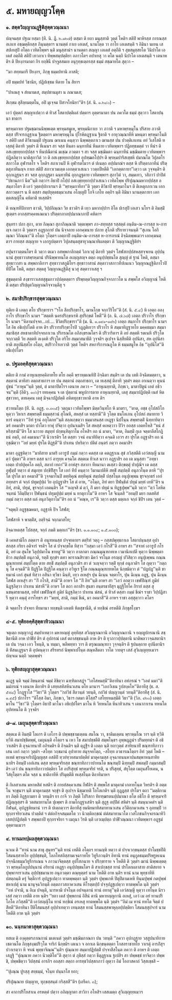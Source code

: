 <h1>๕. มหายญฺญวโคฺค</h1>
<h3>๑. สตฺตวิญฺญาณฎฺฐิติสุตฺตวณฺณนา</h3>
<p> ปญฺจมสฺส  ปฐเม ยสฺมา  (ที. นิ. ฎี. ๒.๑๒๗) ตสฺมา ติ ยถา มนุสฺสาติ วุตฺตํ โหติฯ  สติปิ พาหิรสฺส การณสฺส อเภเท อชฺฌตฺติกสฺส ภินฺนตฺตาฯ นานตฺตํ กาเย เอเตสํ, นานโตฺต วา กาโย เอเตสนฺติ ฯ อิมินา นเยน เสสปเทสุปิ อโตฺถ เวทิตโพฺพฯ นฺติ มนุสฺสานํฯ นานตฺตา สญฺญา เอเตสํ อตฺถีติ ฯ สุขสมุสฺสยโต วินิปาโต เอเตสํ อตฺถีติ  สติปิ เทวภาเว ทิพฺพสมฺปตฺติยา อภาวโตฯ อปาเยสุ วา คโต นตฺถิ นิปาโต เอเตสนฺติ ฯ เตนาห ติฯ ติ ปิยงฺกรมาตา กิร ยกฺขินี ปจฺจูสสมเย อนุรุทฺธเตฺถรสฺส ธมฺมํ สชฺฌายโต สุตฺวา –</p>


<p>
‘‘มา  
สทฺทมกรี ปิยงฺกร, ภิกฺขุ ธมฺมปทานิ ภาสติ;  
  
อปิ ธมฺมปทํ วิชานิย, ปฎิปเชฺชม หิตาย โน สิยาฯ  
</p>
  
<p>
‘‘ปาเณสุ จ สํยมามเส, สมฺปชานมุสา น ภณามเส;  
  
สิเกฺขม สุสีลฺยมตฺตโน, อปิ มุเจฺจม ปิสาจโยนิยา’’ติฯ (สํ. นิ. ๑.๒๔๐) –  
</p>
  
<p>เอวํ ปุตฺตกํ สญฺญาเปตฺวา ตํ ทิวสํ โสตาปตฺติผลํ ปตฺตาฯ อุตฺตรมาตา ปน ภควโต ธมฺมํ สุตฺวาว โสตาปนฺนา ชาตาฯ</p>


<p>พฺรหฺมกาเย ปฐมชฺฌานนิพฺพเตฺต พฺรหฺมสมูเห, พฺรหฺมนิกาเย วา ภวาติ ฯ มหาพฺรหฺมุโน ปริสาย ภวาติ  ตสฺส ปริจารกฎฺฐาเน ฐิตตฺตาฯ มหาพฺรหฺมุโน ปุโรหิตฎฺฐาเน ฐิตาติ ฯ อายุวณฺณาทีหิ มหนฺตา พฺรหฺมาโนติ ฯ สติปิ เตสํ ติวิธานมฺปิ ปฐเมน ฌาเนน คนฺตฺวา นิพฺพตฺตภาเว ฌานสฺส ปน ปวตฺติเภเทน อยํ วิเสโสติ ทเสฺสตุํ ติอาทิ วุตฺตํฯ ติ หีเนนฯ สา จสฺส หีนตา ฉนฺทาทีนํ หีนตาย เวทิตพฺพาฯ ปฎิลทฺธมตฺตํ วา หีนํฯ ติ อสเงฺขฺยยฺยกปฺปสฺส ฯ หีนปณีตานํ มเชฺฌ ภวตฺตา ฯ สา จสฺส มชฺฌิมตา ฉนฺทาทีนํ มชฺฌิมตาย เวทิตพฺพาฯ ปฎิลภิตฺวา นาติสุภาวิตํ วา ติ อสเงฺขฺยยฺยกปฺปสฺส อุปฑฺฒกโปฺปฯ ติ พฺรหฺมปาริสเชฺชหิ ปมาณโต วิปุลตโร สภาวโต อุฬารตโร จ โหติฯ สภาเวนปิ หิ อุฬารตโมวฯ ตํ ปเนตฺถ อปฺปมาณํฯ ตสฺส หิ ปริตฺตาภาทีนํ ปริตฺตสุภาทีนญฺจ กาเย สติปิ สภาวเวมเตฺต เอกตฺตวเสเนว ววตฺถปียตีติ ‘‘เอกตฺตกายา’’เตฺวว เต วุจฺจนฺติฯ ติ อุกฺกเฎฺฐนฯ สา จสฺส อุกฺกฎฺฐตา ฉนฺทาทีนํ อุกฺกฎฺฐตาย เวทิตพฺพาฯ สุภาวิตํ วา, สมฺมเทว, วสิภาวํ ปาปิตํ  ‘‘ปธานภาวํ นีต’’นฺติ กตฺวาฯ อิธาปิ กโปฺป อสเงฺขฺยยฺยกปฺปวเสเนว เวทิตโพฺพ ปริปุณฺณมหากปฺปสฺส อสมฺภวโตฯ ติ เอวํ วุตฺตปฺปกาเรนฯ ติ ‘‘พฺรหฺมกายิกา’’ติ วุตฺตา ติวิธาปิ พฺรหฺมาโนฯ ติ ติเหตุกภาเวน เอกสภาวตฺตาฯ น หิ ตสฺสา สมฺปยุตฺตธมฺมวเสน อโญฺญปิ โกจิ เภโท อตฺถิฯ นฺติ อิมินา นานตฺตกายา เอกตฺตสญฺญิโน คหิตาติ ทเสฺสติฯ</p>


<p>ติ  ทณฺฑทีปิกายฯ  ธาวติ,  วิปฺปกิณฺณา วิย ธาวติฯ ติ เทฺว มหากปฺปาฯ อิโต ปเรสุปิ เอเสว นโยฯ ติ อิมสฺมิํ สุเตฺตฯ  อาภสฺสรคฺคหเณเนว  ปริตฺตาภาอปฺปมาณาภาปิ คหิตาฯ</p>


<p>สุนฺทรา ปภา สุภา, ตาย กิณฺณา สุภากิณฺณาติ วตฺตเพฺพฯ ภา-สทฺทสฺส รสฺสตฺตํ อนฺติม-ณ-การสฺส ห-การญฺจ กตฺวา ติ วุตฺตาฯ อฎฺฐกถายํ ปน นิจฺจลาย เอกคฺฆนาย ปภาย สุโภติ ปริยายวจนนฺติ ‘‘สุเภน โอกิณฺณา วิกิณฺณา’’ติ อโตฺถ วุโตฺตฯ เอตฺถาปิ อนฺติม-ณ-การสฺส ห-การกรณํ อิจฺฉิตพฺพเมวฯ  เอกคฺฆนตฺตาฯ  กายสฺส สญฺญาย จ เอกรูปตฺตาฯ วิปุลสนฺตสุขายุวณฺณาทิผลตฺตา ติ วิญฺญาณฎฺฐิติยํฯ</p>


<p> อปุนราวตฺตนโตฯ ติ วตฺวา ตเมว อสพฺพกาลิกตฺตํ วิภาเวตุํ ติอาทิ วุตฺตํฯ โสฬสกปฺปสหสฺสจฺจเยน อุปฺปนฺนานํ สุทฺธาวาสพฺรหฺมานํ ปรินิพฺพายนโต อเญฺญสญฺจ ตตฺถ อนุปฺปชฺชนโต  สุญฺญํ ตํ ฐานํ โหติ, ตสฺมา สุทฺธาวาสา น สพฺพกาลิกาฯ  สุทฺธาวาสภูมิโยฯ  สุทฺธาวาสานํ สตฺตาวาสภาวทีปเนเนว วิญฺญาณฎฺฐิติภาโวปิ ทีปิโต โหติ, ตสฺมา  สตฺตสุ วิญฺญาณฎฺฐิตีสุ  นวสุ สตฺตาวาเสสุ ฯ</p>


<p>สุขุมตฺตาติ  สงฺขาราวเสสสุขุมภาวปฺปตฺตตฺตาฯ ปริพฺยตฺตวิญฺญาณกิจฺจาภาวโต  น สพฺพโส อวิญฺญาณํ โหตีติ  ตสฺมา ปริปฺผุตวิญฺญาณกิจฺจวนฺตีสุ ฯ</p>

</p>


<h3>๒. สมาธิปริกฺขารสุตฺตวณฺณนา</h3>
<p> ทุติเย ติ เอตฺถ ตโย ปริกฺขาราฯ ‘‘รโถ สีลปริกฺขาโร, ฌานโกฺข จกฺกวีริโย’’ติ (สํ. นิ. ๕.๔) หิ เอตฺถ อลงฺกาโร ปริกฺขาโร  นามฯ ‘‘สตฺตหิ นครปริกฺขาเรหิ สุปริกฺขตํ โหตี’’ติ (อ. นิ. ๗.๖๗) เอตฺถ ปริวาโร ปริกฺขาโร นามฯ ‘‘คิลานปจฺจย…เป.… ชีวิตปริกฺขารา’’ติ (ม. นิ. ๑.๑๙๑-๑๙๒) เอตฺถ สมฺภาโร ปริกฺขาโร นามฯ โส อิธ อธิเปฺปโตติ อาห ติฯ ปริวารปริกฺขาโรปิ วฎฺฎติเยวฯ ปริวาโร หิ สมฺมาทิฎฺฐาทโย มคฺคธมฺมา สมฺมาสมาธิสฺส สหชาตาทิปจฺจยภาเวน ปริกรณโต อภิสงฺขรณโตฯ ติ ปริวาริตาฯ ติ อยํ สตฺตหิ รตเนหิ ปริวุโต จกฺกวตฺตี วิย สตฺตหิ อเงฺคหิ ปริวุโต อริโย สมฺมาสมาธีติ วุจฺจติฯ อุเปจฺจ นิสฺสียตีติ อุปนิสา, สห อุปนิสายาติ  สอุปนิสฺสโย อโตฺถ, สปริวาโรเยวาติ วุตฺตํ โหติฯ สหการิการณภูโต หิ ธมฺมสมูโห อิธ ‘‘อุปนิโส’’ติ อธิเปฺปโตฯ</p>

</p>


<h3>๓. ปฐมอคฺคิสุตฺตวณฺณนา</h3>
<p> ตติเย ติ กามํ อาหุเนยฺยคฺคิอาทโย ตโย อคฺคี พฺราหฺมเณหิปิ อิจฺฉิตา สนฺติฯ เต ปน เตหิ อิจฺฉิตมตฺตาว, น สตฺตานํ ตาทิสา อตฺถสาธกาฯ เย ปน สตฺตานํ อตฺถสาธกา, เต ทเสฺสตุํ ติอาทิ วุตฺตํฯ ตตฺถ อาเนตฺวา หุนนํ ปูชนํ ‘‘อาหุน’’นฺติ วุตฺตํ, ตํ  มาตาปิตโรฯ เตนาห ภควา – ‘‘อาหุเนยฺยาติ, ภิกฺขเว, มาตาปิตูนํ เอตํ อธิวจน’’นฺติ (อิติวุ. ๑๐๖)ฯ ยทเคฺคน จ เต ปุตฺตานํ พหูปการตาย  อาหุเนยฺยาติ, เตสุ สมฺมาปฎิปตฺติ เนสํ หิตสุขาวหา, ตทเคฺคน เตสุ มิจฺฉาปฎิปตฺติ อหิตทุกฺขาวหาติ อาห ติฯ</p>


<p>สฺวายมโตฺถ (ที. นิ. อฎฺฐ. ๓.๓๐๕) วตฺถุนา เวทิตโพฺพฯ มิตฺตวินฺทโก หิ มาตรา, ‘‘ตาต, อชฺช อุโปสถิโก หุตฺวา วิหาเร สพฺพรตฺติํ ธมฺมสฺสวนํ สุโณหิ, สหสฺสํ เต ทสฺสามี’’ติ วุโตฺต ธนโลเภน อุโปสถํ สมาทาย วิหารํ คนฺตฺวา ‘‘อิทํ ฐานํ อกุโตภย’’นฺติ สลฺลเกฺขตฺวา ธมฺมาสนสฺส เหฎฺฐา นิปโนฺน สพฺพรตฺติํ นิทฺทายิตฺวา ฆรํ  อคมาสิฯ มาตา ปาโตว ยาคุํ ปจิตฺวา อุปนาเมสิฯ โส สหสฺสํ คเหตฺวาว ปิวิฯ อถสฺส เอตทโหสิ ‘‘ธนํ สํหริสฺสามี’’ติฯ โส นาวาย สมุทฺทํ ปกฺขนฺทิตุกาโม อโหสิฯ อถ นํ มาตา, ‘‘ตาต, อิมสฺมิํ กุเล จตฺตาลีสโกฎิธนํ อตฺถิ, อลํ คมเนนา’’ติ นิวาเรติฯ โส ตสฺสา วจนํ อนาทิยิตฺวา คจฺฉติ เอวฯ สา ปุรโต อฎฺฐาสิฯ อถ นํ กุชฺฌิตฺวา ‘‘อยํ มยฺหํ ปุรโต ติฎฺฐตี’’ติ ปาเทน ปหริตฺวา ปติตํ อนฺตรํ กตฺวา อคมาสิฯ</p>


<p>มาตา อุฎฺฐหิตฺวา ‘‘มาทิสาย มาตริ เอวรูปํ กมฺมํ กตฺวา คตสฺส เต คตฎฺฐาเน สุขํ ภวิสฺสตีติ เอวํสญฺญี นาม ตฺวํ ปุตฺตา’’ติ อาหฯ ตสฺส นาวํ อารุยฺห คจฺฉโต สตฺตเม ทิวเส นาวา อฎฺฐาสิฯ อถ เต มนุสฺสา ‘‘อทฺธา เอตฺถ ปาปปุคฺคโล อตฺถิ, สลากํ เทถา’’ติ อาหํสุฯ สลากา ทียมานา ตเสฺสว ติกฺขตฺตุํ ปาปุณิฯ เต ตสฺส อุฬุมฺปํ ทตฺวา ตํ สมุเทฺท ปกฺขิปิํสุฯ โส เอกํ ทีปํ คนฺตฺวา วิมานเปตีหิ สทฺธิํ สมฺปตฺติํ อนุภวโนฺต ตาหิ ‘‘ปุรโต ปุรโต มา อคมาสี’’ติ วุจฺจมาโนปิ ตทฺทิคุณํ ตทฺทิคุณํ สมฺปตฺติํ ปสฺสโนฺต อนุปุเพฺพน ขุรจกฺกธรํ เอกํ อทฺทสฯ ตํ จกฺกํ ปทุมปุปฺผํ วิย อุปฎฺฐาสิฯ โส ตํ อาห, ‘‘อโมฺภ, อิทํ ตยา ปิฬนฺธิตํ ปทุมํ มยฺหํ เทหี’’ติฯ น อิทํ, สามิ, ปทุมํ, ขุรจกฺกํ เอตนฺติฯ โส ‘‘วเญฺจสิ มํ ตฺวํ, กิํ มยา ปทุมํ น ทิฎฺฐปุพฺพ’’นฺติ วตฺวา ‘‘ตฺวํ โลหิตจนฺทนํ วิลิมฺปิตฺวา ปิฬนฺธนํ ปทุมปุปฺผํ มยฺหํ น ทาตุกาโม’’ติ อาหฯ โส จิเนฺตสิ ‘‘อยมฺปิ มยา กตสทิสํ กมฺมํ กตฺวา ตสฺส ผลํ อนุภวิตุกาโม’’ติฯ อถ นํ ‘‘คณฺห, เร’’ติ วตฺวา ตสฺส มตฺถเก จกฺกํ ขิปิฯ เตน วุตฺตํ –</p>


<p>
‘‘จตุพฺภิ อฎฺฐชฺฌคมา, อฎฺฐาหิ ปิจ โสฬส;  
  
โสฬสาหิ จ พาตฺติํส, อตฺริจฺฉํ จกฺกมาสโท;  
  
อิจฺฉาหตสฺส โปสสฺส, จกฺกํ ภมติ มตฺถเก’’ติฯ (ชา. ๑.๑.๑๐๔; ๑.๕.๑๐๓);  
</p>
  
<p>ติ  เคหสามิโก ภตฺตาฯ ติ อนุฑหนสฺส ปจฺจยตายฯ ตตฺริทํ วตฺถุ – กสฺสปพุทฺธกาเล โสตาปนฺนสฺส อุปาสกสฺส ภริยา อติจารํ จรติฯ โส ตํ ปจฺจกฺขโต ทิสฺวา ‘‘กสฺมา เอวํ กโรสี’’ติ อาหฯ สา ‘‘สจาหํ เอวรูปํ กโรมิ, อยํ เม สุนโข วิลุปฺปมาโน  ขาทตู’’ติ วตฺวา กาลกตา กณฺณมุณฺฑกทเห เวมานิกเปตี หุตฺวา นิพฺพตฺตา ทิวา สมฺปตฺติํ อนุภวติ, รตฺติํ ทุกฺขํฯ ตทา พาราณสิราชา มิควํ จรโนฺต อรญฺญํ ปวิสิตฺวา อนุปุเพฺพน กณฺณมุณฺฑกทหํ สมฺปโตฺต ตาย สทฺธิํ สมฺปตฺติํ อนุภวติฯ สา ตํ วเญฺจตฺวา รตฺติํ ทุกฺขํ อนุภวติฯ โส ญตฺวา ‘‘กตฺถ นุ โข คจฺฉตี’’ติ ปิฎฺฐิโต ปิฎฺฐิโต คนฺตฺวา อวิทูเร ฐิโต กณฺณมุณฺฑกทหโต นิกฺขมิตฺวา ตํ ‘‘ปฎปฎ’’นฺติ ขาทมานํ เอกํ สุนขํ ทิสฺวา อสินา ทฺวิธา ฉินฺทิ, เทฺว อเหสุํฯ ปุน ฉิเนฺน จตฺตาโร, ปุน ฉิเนฺน อฎฺฐ, ปุน ฉิเนฺน โสฬส อเหสุํฯ สา ‘‘กิํ กโรสิ, สามี’’ติ อาหฯ โส ‘‘กิํ อิท’’นฺติ อาหฯ สา ‘‘เอวํ อกตฺวา เขฬปิณฺฑํ ภูมิยํ นิฎฺฐุภิตฺวา ปาเทน ฆํสาหี’’ติ อาหฯ โส ตถา อกาสิฯ สุนขา อนฺตรธายิํสุฯ มุฎฺฐิโยโค กิรายํ ตสฺส สุนขนฺตรธานสฺส, ยทิทํ เขฬปิณฺฑํ ภูมิยํ นิฎฺฐุภิตฺวา ปาเทน ฆํสนํ, ตํ ทิวสํ ตสฺสา กมฺมํ ขีณํฯ ราชา วิปฺปฎิสารี หุตฺวา คนฺตุํ อารโทฺธฯ สา ‘‘มยฺหํ, สามิ, กมฺมํ ขีณํ, มา อคมาสี’’ติ อาหฯ ราชา อสฺสุตฺวาว คโตฯ</p>


<p>ติ จตฺตาโร ปจฺจยา ทียมานา ทกฺขนฺติ เอเตหิ หิตสุขานีติ, ตํ ทกฺขิณํ อรหตีติ  ภิกฺขุสโงฺฆฯ</p>

</p>


<h3>๔-๕. ทุติยอคฺคิสุตฺตาทิวณฺณนา</h3>
<p> จตุเตฺถ ยญฺญวาฎํ สมฺปาเทตฺวา มหายญฺญํ อุทฺทิสฺส สวิญฺญาณกานิ อวิญฺญาณกานิ จ ยญฺญูปกรณานิ สชฺชิตานีติ อาห ปาฬิยํ ติฯ ตํ อุปกรณํ เตสํ ตถาสชฺชนนฺติ อาห ติฯ ติ ยุวภาวปฺปตฺตานิ นาติพลววจฺฉสตานิฯ เต ปน วจฺฉา เอว โหนฺติ, น ทมฺมา, พลีพทฺทา วาฯ ติ ตรุณเมณฺฑกา วุจฺจนฺติฯ ติ ฐปนตฺถาย อุปนีตานิฯ ติ หิํสนเฎฺฐนฯ ติ อุปคนฺตฺวา สรีรทรถํ นิพฺพาเปโนฺต สณฺหสีตลา วาโต วายตุฯ เสสํ สุวิเญฺญยฺยเมวฯ ปญฺจเม นตฺถิ วตฺตพฺพํฯ</p>

</p>


<h3>๖. ทุติยสญฺญาสุตฺตวณฺณนา</h3>
<p> ฉเฎฺฐ   นฺติ จมฺมํ ลิขนฺตานํ จมฺมํ ลิขิตฺวา ฉฑฺฑิตกสฎํฯ ‘‘เอโสหมสฺมี’’ติอาทินา อหํกรณํ ฯ ‘‘เอตํ มมา’’ติ มมํกรณํ ฯ เตนาห ติอาทิฯ ติ เสยฺยสทิสหีนวเสน ตโย มานาฯ ‘‘เอกวิเธน รูปสงฺคโห’’ติอาทีสุ (ธ. ส. ๕๘๔) โกฎฺฐาโส ‘‘วิธา’’ติ วุโตฺตฯ ‘‘กถํวิธํ สีลวนฺตํ วทนฺติ, กถํวิธํ ปญฺญวนฺตํ วทนฺตี’’ติอาทีสุ (สํ. นิ. ๑.๙๕) ปกาโรฯ ‘‘ติโสฺส อิมา, ภิกฺขเว, วิธาฯ กตมา ติโสฺส? เสโยฺยหมสฺมีติ วิธา’’ติ (วิภ. ๙๒๐) เอตฺถ มาโน ‘‘วิธา’’ติ วุโตฺตฯ อิธาปิ มาโนว อธิเปฺปโตฯ มาโน หิ วิทหนโต หีนาทิวเสน ฯ เตนากาเรน ทหนโต อุปทหนโต ติ วุจฺจติฯ</p>

</p>


<h3>๗-๘. เมถุนสุตฺตาทิวณฺณนา</h3>
<p> สตฺตเม ติ อิมสฺมิํ โลเกฯ ติ เอโกฯ ติ ปพฺพชฺชามเตฺตน สมโณ วา, ชาติมเตฺตน พฺราหฺมโณ วาฯ นฺติ ทฺวีหิ ทฺวีหิ สมาปชฺชิตพฺพํ, เมถุนนฺติ อโตฺถฯ น เหว โข สมาปชฺชตีติ สมฺพโนฺธฯ  อุพฺพฎฺฎนํฯ  ปริมทฺทนํฯ ติ อธิวาเสติฯ ติ อุจฺฉาทนาทิํ อภิรมติฯ ติ อิจฺฉติฯ นฺติ ตุฎฺฐิํฯ ติ เอตฺถ นฺติ ยถาวุตฺตํ สาทิยนาทิํ ขณฺฑาทิภาววเสน เอกํ กตฺวา วุตฺตํฯ -สโทฺท วกฺขมานํ อุปาทาย สมุจฺจยโตฺถ, -สโทฺท อวธารณโตฺถฯ อิทํ วุตฺตํ โหติ – ยเทตํ พฺรหฺมจาริปฎิญฺญสฺส อสติปิ ทฺวยํทฺวยสมาปตฺติยํ มาตุคามสฺส อุจฺฉาทนนหาปนสมฺพาหนสาทิยนาทิฯ อิทมฺปิ เอกํเสน ตสฺส พฺรหฺมจริยสฺส ขณฺฑาทิภาวาปาทนโต ขณฺฑมฺปิ ฉิทฺทมฺปิ สพลมฺปิ กมฺมาสมฺปีติฯ เอวํ ปน ขณฺฑาทิภาวาปตฺติยา โส อปริสุทฺธํ พฺรหฺมจริยํ จรติ, น ปริสุทฺธํ, สํยุโตฺต เมถุนสํโยเคน, น  วิสํยุโตฺตฯ ตโต จสฺส น ชาติอาทีหิ ปริมุตฺตีติ ทเสฺสโนฺต ติอาทิมาหฯ</p>


<p>ติ กิเลสวเสน มหาหสิตํ หสติฯ ติ กายสํสคฺควเสน กีฬติฯ ติ สพฺพโส มาตุคามํ เกลายโนฺต วิหรติฯ ติ อตฺตโน จกฺขุนาฯ นฺติ  มาตุคามสฺส จกฺขุํฯ ติ อุเปจฺจ นิชฺฌายติ โอโลเกติฯ นฺติ กุฎฺฎสฺส ปรโตฯ ตถา  ‘‘มตฺติกามยา ภิตฺติ  อิฎฺฐกามยา ติ วทนฺติฯ ยา กาจิ วา ภิตฺติ โปริสกา ทิยฑฺฒรตนปฺปมาณา  ตโต อธิโก ติ พฺรหฺมจาริปฎิญฺญสฺสฯ ติ วตสมาทานโต ปุเพฺพฯ ติ กามโกฎฺฐาเสหิฯ นฺติ สุฎฺฐุ อปฺปิตํ สหิตํฯ นฺติ สมนฺนาคตํฯ นฺติ กีฬนฺตํ, อุปฎฺฐหิยมานํ วาฯ ติ ปเตฺถตฺวาฯ ติอาทีสุ ยมนิยมาทิสมาทานวเสน  อวีติกฺกมวเสน ฯ อุภยมฺปิ วา  ทุกฺกรจริยวเสน ปวตฺติตํ ฯ ตํตํอกิจฺจสมฺมตโต วา นิวตฺติลกฺขณํ  ตํตํสมาทานวโต เวสโภชนกิจฺจกรณาทิวิเสสปฺปฎิปตฺติ ฯ สพฺพถาปิ ทุกฺกรจริยา ฯ เมถุนา วิรติ นฺติ เอวเมฺปตฺถ ปาฬิวณฺณนา เวทิตพฺพาฯ อฎฺฐมํ อุตฺตานเมวฯ</p>

</p>


<h3>๙. ทานมหปฺผลสุตฺตวณฺณนา</h3>
<p> นวเม ติ ‘‘ทานํ นาม สาธุ สุนฺทร’’นฺติ ทานํ เทตีติ อโตฺถฯ ทานญฺหิ ทตฺวา ตํ ปจฺจเวกฺขนฺตสฺส ปาโมชฺชปีติโสมนสฺสาทโย อุปฺปชฺชนฺติ, โลภโทสอิสฺสามเจฺฉราทโย วิทูรีภวนฺติฯ อิทานิ ทานํ อนุกูลธมฺมปริพฺรูหเนน ปจฺจนีกธมฺมวิทูรีกรเณน จ ภาวนาจิตฺตสฺส อุปโสภนาย จ ปริกฺขาราย จ โหตีติ ติ วุตฺตํฯ  ฌานํ นิพฺพเตฺตตฺวา  พฺรหฺมโลกูปปนฺนานํ อริยานํ เหฎฺฐา อนุปฺปชฺชนโตฯ ติ สาเปกฺขสฺส ทานํ ปรโลกผลาสาย สาติสยาย จ ปุพฺพาจารวเสน อุปฺปชฺชมานาย อนุภวตฺตา ตณฺหุตฺตรํ นาม โหตีติ อาห นฺติฯ ทานํ นาม พุทฺธาทีหิ ปสตฺถนฺติ ครุํ จิตฺตีการํ อุปฎฺฐเปตฺวา ทาตพฺพตฺตา นฺติ วุตฺตํฯ ปุพฺพเกหิ ปิตุปิตามเหหิ ทินฺนปุพฺพํ กตปุพฺพํ ชหาเปตุํ นาม นานุจฺฉวิกนฺติ อตฺตภาวสภาควเสน หิโรตฺตปฺปํ ปจฺจุปฎฺฐเปตฺวา ทาตพฺพโต นฺติ วุตฺตํฯ ‘‘อหํ ปจามิ, น อิเม ปจนฺติ, นารหามิ ปจโนฺต อปจนฺตานํ ทานํ อทาตุ’’นฺติ เอวํสญฺญี หุตฺวา เทโนฺต นิรวเสสํ กตฺวา เทตีติ อาห นฺติฯ ‘‘ยถา เตสํ ปุพฺพกานํ อิสีนํ ตานิ มหายญฺญกานิ อเหสุํ, เอวํ เม อยํ ทานปริโภโค ภวิสฺสตี’’ติ เอวํสญฺญิโน ทานํ ทกฺขิณํ อรเหสุ ทาตพฺพโต นฺติ วุตฺตํฯ ‘‘อิมํ เม ทานํ ททโต จิตฺตํ ปสีทตี’’ติอาทินา  ปีติโสมนสฺสํ อุปฺปาเทตฺวา เทนฺตสฺส ทานํ โสมนสฺสพาหุลฺลปฺปตฺติยา โสมนสฺสุปจารํ นาม โหตีติ อาห นฺติ วุตฺตํฯ</p>

</p>


<h3>๑๐. นนฺทมาตาสุตฺตวณฺณนา</h3>
<p> ทสเม ติ องฺคุตฺตรภาณกานํ มเตเนตํ วุตฺตํฯ มชฺฌิมภาณกา ปน วทนฺติ ‘‘ภควา อุปกฎฺฐาย วสฺสูปนายิกาย เชตวนโต ภิกฺขุสงฺฆปริวุโต จาริกํ นิกฺขมิฯ เตเนว จ อกาเล นิกฺขนฺตตฺตา โกสลราชาทโย วาเรตุํ อารภิํสุฯ ปวาเรตฺวา หิ จรณํ พุทฺธาจิณฺณ’’นฺติฯ ปุณฺณาย สมฺมาปฎิปตฺติํ ปจฺจาสีสโนฺต ภควา ติ อาหฯ ติ เอตฺถ เสฎฺฐิ ‘‘ปุณฺณาย ภควา นิวตฺติโต’’ติ สุตฺวา ตํ ภุชิสฺสํ กตฺวา ธีตุฎฺฐาเน ฐเปสิฯ สา ปพฺพชฺชํ ยาจิตฺวา ปพฺพชิ, ปพฺพชิตฺวา วิปสฺสนํ อารภิฯ อถสฺสา สตฺถา อารทฺธวิปสฺสกภาวํ ญตฺวา อิมํ โอภาสคาถํ วิสฺสเชฺชสิ –</p>


<p>
‘‘ปุเณฺณ  
ปูรสฺสุ สทฺธมฺมํ, จโนฺท ปนฺนรโส ยถา;  
  
ปริปุณฺณาย ปญฺญาย, ทุกฺขสฺสนฺตํ กริสฺสสี’’ติฯ (เถรีคา. ๓);  
</p>
  
<p>สา คาถาปริโยสาเน อรหตฺตํ ปตฺวา อภิญฺญาตา สาวิกา อโหสิฯ เสสเมตฺถ สุวิเญฺญยฺยเมวฯ</p>

</p>

</p>

</p>





